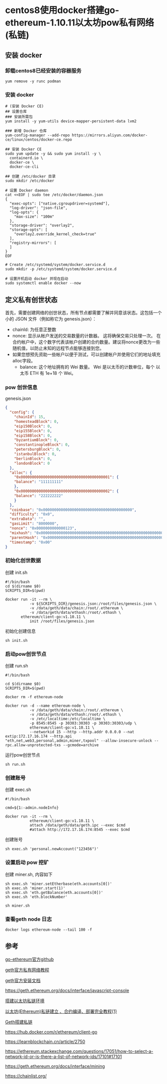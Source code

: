 # centos8使用docker搭建go-ethereum-1.10.11以太坊pow私有网络(私链)

## 安装 docker

### 卸载centos8已经安装的容器服务

```
yum remove -y runc podman
```

### 安装 docker

```
# (安装 Docker CE)
## 设置仓库
### 安装所需包
yum install -y yum-utils device-mapper-persistent-data lvm2

### 新增 Docker 仓库
yum-config-manager --add-repo https://mirrors.aliyun.com/docker-ce/linux/centos/docker-ce.repo
  
## 安装 Docker CE
sudo yum update -y && sudo yum install -y \
  containerd.io \
  docker-ce \
  docker-ce-cli
  
## 创建 /etc/docker 目录
sudo mkdir /etc/docker

# 设置 Docker daemon
cat <<EOF | sudo tee /etc/docker/daemon.json
{
  "exec-opts": ["native.cgroupdriver=systemd"],
  "log-driver": "json-file",
  "log-opts": {
    "max-size": "100m"
  },
  "storage-driver": "overlay2",
  "storage-opts": [
    "overlay2.override_kernel_check=true"
  ],
  "registry-mirrors": [
  ]
}
EOF

# Create /etc/systemd/system/docker.service.d
sudo mkdir -p /etc/systemd/system/docker.service.d

# 设置开机启动 docker 并现在启动
sudo systemctl enable docker --now
```

## 定义私有创世状态

首先，需要创建网络的创世状态，所有节点都需要了解并同意该状态。这包括一个小的 JSON 文件（例如称它为 genesis.json）：

- chainId: 为任意正整数
- nonce: 显示从帐户发送的交易数量的计数器。 这将确保交易只处理一次。 在合约帐户中，这个数字代表该帐户创建的合约数量。建议将nonce更改为一些随机值，以防止未知的远程节点能够连接到您。
- 如果您想预先资助一些帐户以便于测试，可以创建帐户并使用它们的地址填充alloc字段。
  -  balance: 这个地址拥有的 Wei 数量。 Wei 是以太币的计数单位，每个 以太币 ETH 有 1e+18 个 Wei。


### pow 创世信息

genesis.json

```json
{
  "config": {
    "chainId": 15, 
    "homesteadBlock": 0,
    "eip150Block": 0,
    "eip155Block": 0,
    "eip158Block": 0,
    "byzantiumBlock": 0,
    "constantinopleBlock": 0,
    "petersburgBlock": 0,
    "istanbulBlock": 0,
    "berlinBlock": 0,
    "londonBlock": 0
  },
  "alloc": {
    "0x0000000000000000000000000000000000000001": {
    "balance": "111111111"
  	},
    "0x0000000000000000000000000000000000000002": {
    "balance": "222222222"
  	}
  },
  "coinbase": "0x0000000000000000000000000000000000000000",
  "difficulty": "0x0",
  "extraData": "",
  "gasLimit": "8000000",
  "nonce": "0x0000000000000123",
  "mixhash": "0x0000000000000000000000000000000000000000000000000000000000000000",
  "parentHash": "0x0000000000000000000000000000000000000000000000000000000000000000",
  "timestamp": "0x00"
}
```

### 初始化创世数据

创建 init.sh

```
#!/bin/bash
cd $(dirname $0)
SCRIPTS_DIR=$(pwd)

docker run -it --rm \
           -v ${SCRIPTS_DIR}/genesis.json:/root/files/genesis.json \
           -v /data/geth/data/chain:/root/.ethereum \
           -v /data/geth/data/ethash:/root/.ethash \
	   ethereum/client-go:v1.10.11 \
           init /root/files/genesis.json
```
初始化创建信息

```
sh init.sh
```

### 启动pow创世节点
创建 run.sh

```
#!/bin/bash

cd $(dirname $0)
SCRIPTS_DIR=$(pwd)

docker rm -f ethereum-node

docker run -d --name ethereum-node \
           -v /data/geth/data/chain:/root/.ethereum \
           -v /data/geth/data/ethash:/root/.ethash \
           -v /etc/localtime:/etc/localtime \
           -p 8545:8545 -p 30303:30303 -p 30303:30303/udp \
           ethereum/client-go:v1.10.11 \
           --networkid 15 --http --http.addr 0.0.0.0 --nat extip:172.17.16.174 --http.api "eth,net,web3,personal,admin,miner,txpool" --allow-insecure-unlock --rpc.allow-unprotected-txs --gcmode=archive
```


运行pow创世节点

```
sh run.sh
```

### 创建账号

创建 exec.sh

```
#!/bin/bash

cmd=${1:-admin.nodeInfo}

docker run -it --rm \
           ethereum/client-go:v1.10.11 \
           attach /data/geth/data/geth.ipc --exec $cmd
           #attach http://172.17.16.174:8545 --exec $cmd
```

创建账号

```
sh exec.sh 'personal.newAccount("123456")'
```


### 设置启动 pow 挖矿


创建 miner.sh, 内容如下

```
sh exec.sh 'miner.setEtherbase(eth.accounts[0])'
sh exec.sh 'miner.start(1)'
sh exec.sh 'eth.getBalance(eth.accounts[0])'
sh exec.sh 'eth.blockNumber'
```

```
sh miner.sh
```

### 查看geth node 日志

```
docker logs ethereum-node --tail 100 -f
```

## 参考

[go-ethereum官方github](https://github.com/ethereum/go-ethereum)

[geth官方私有网络教程](https://geth.ethereum.org/docs/getting-started/private-net)

[geth官方安装文档](https://geth.ethereum.org/docs/install-and-build/installing-geth)

https://geth.ethereum.org/docs/interface/javascript-console

[搭建以太坊私链环境](https://yuan1028.github.io/ethereum-test-network/)

[以太坊(Ethereum)私链建立 、合约编译、部署完全教程(1)](http://liyuechun.com/188.html)

[Geth搭建私链](https://donaldhan.github.io/blockchain/2020/05/19/Geth%E6%90%AD%E5%BB%BA%E7%A7%81%E9%93%BE.html)

https://hub.docker.com/r/ethereum/client-go

https://learnblockchain.cn/article/2750

https://ethereum.stackexchange.com/questions/17051/how-to-select-a-network-id-or-is-there-a-list-of-network-ids/17101#17101

https://geth.ethereum.org/docs/interface/mining

https://chainlist.org/